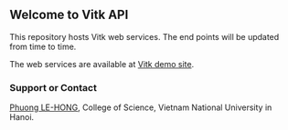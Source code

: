 ## Welcome to Vitk API

This repository hosts Vitk web services. The end points will be updated from time to time.

The web services are available at [Vitk demo site](http://http://118.70.176.240:8080/vitk). 

### Support or Contact

[Phuong LE-HONG](http://mim.hus.vnu.edu.vn/phuonglh), College of Science, Vietnam National University in Hanoi.
